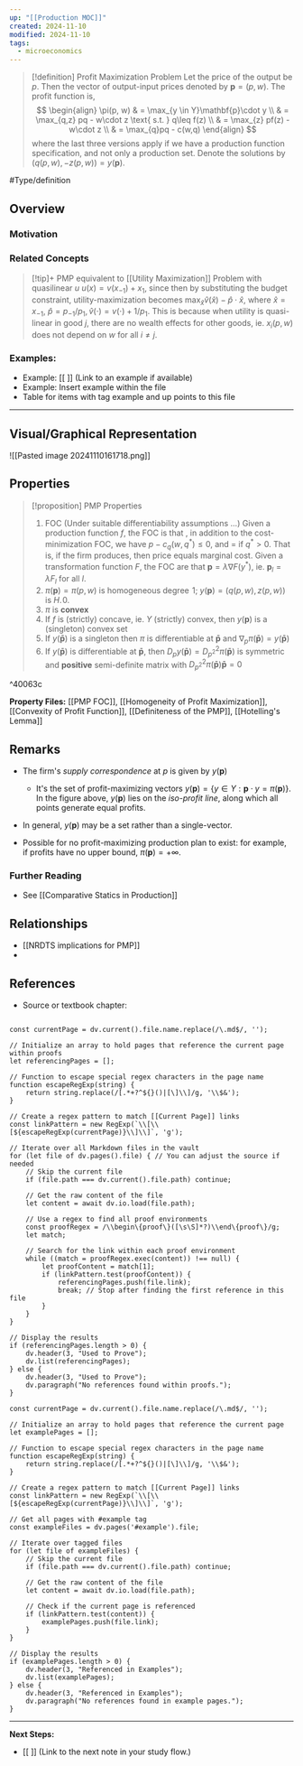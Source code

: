 ```yaml
---
up: "[[Production MOC]]"
created: 2024-11-10
modified: 2024-11-10
tags:
  - microeconomics
---
```



>[!definition] Profit Maximization Problem
>Let the price of the output be $p$. Then the vector of output-input prices denoted by $\mathbf{p} = (p,w)$. The profit function is, 
> $$
>\begin{align}
> \pi(p, w)  & = \max_{y \in  Y}\mathbf{p}\cdot y \\
>  & = \max_{q,z} pq - w\cdot z \text{ s.t. } q\leq f(z) \\ 
> & = \max_{z} pf(z) - w\cdot z \\
> & = \max_{q}pq - c(w,q)
\end{align}
>$$
>where the last three versions apply if we have a production function specification, and not only a production set. Denote the solutions by $(q(p, w), -z(p, w)) = y(\mathbf{p})$. 



#Type/definition
## Overview

### Motivation 

### Related Concepts

>[!tip]+ PMP equivalent to [[Utility Maximization]] Problem with quasilinear $u$ 
> $u(x) = v(x_{-1})+x_{1}$, since then by substituting the budget constraint, utility-maximization becomes $\max_{\hat{x}}\hat{v}(\hat{x}) - \hat{p}\cdot \hat{x}$, where $\hat{x} = x_{-1}$, $\hat{p}= p_{-1} / p_{1}, \hat{v}(\cdot) = v(\cdot) + 1 / p_{1}$. 
> This is because when utility is quasi-linear in good $j$, there are no wealth effects for other goods, ie. $x_{i}(p,w)$ does not depend on $w$ for all $i\neq j$. 


### Examples:
- Example: [[ ]] (Link to an example if available)
- Example: Insert example within the file 
- Table for items with tag example and up points to this file 



---

## Visual/Graphical Representation
![[Pasted image 20241110161718.png]]


## Properties 

> [!proposition] PMP Properties
> 1) FOC (Under suitable differentiability assumptions ...) Given a production function $f$, the FOC is that , in addition to the cost-minimization FOC, we have $p - c_{q}(w,q^{*})\leq 0$, and = if $q^{*}>0$. That is, if the firm produces, then price equals marginal cost. Given a transformation function $F$, the FOC are that $\mathbf{p} = \lambda \nabla F(y^{*})$, ie. $\mathbf{p}_{l}=\lambda F_{l}$ for all $l$. 
> 2) $\pi(\mathbf{p}) = \pi(p,w)$ is homogeneous degree $\hspace{0pt}1$; $y(\mathbf{p}) = (q(p,w), z(p,w))$ is $H$.$\hspace{0pt}0$. 
> 3) $\pi$ is **convex**
> 4) If $f$ is (strictly) concave, ie. $Y$ (strictly) convex, then $y(\mathbf{p})$ is a (singleton) convex set
> 5) If $y(\mathbf{\bar{p}})$ is a singleton then $\pi$ is differentiable at $\mathbf{\bar{p}}$ and $\nabla_{p}\pi(\mathbf{\bar{p}})=y(\mathbf{\bar{p}})$
> 6) If $y(\mathbf{\bar{p}})$ is differentiable at $\mathbf{\bar{p}}$, then $D_{p}y(\mathbf{\bar{p}})=D_{p^{2}}^{2}\pi(\mathbf{\bar{p}})$ is symmetric and **positive** semi-definite matrix with $D_{p^{2}}^{2}\pi(\mathbf{\bar{p}})\mathbf{\bar{p}} =0$

^40063c

**Property Files:** [[PMP FOC]], [[Homogeneity of Profit Maximization]], [[Convexity of Profit Function]], [[Definiteness of the PMP]], [[Hotelling's Lemma]] 
## Remarks
- The firm's _supply correspondence_ at $p$ is given by $y(\mathbf{p})$ 
	- It's the set of profit-maximizing vectors $y(\mathbf{p}) = \{ y \in Y: \mathbf{p}\cdot y = \pi(\mathbf{p}) \}$. In the figure above, $y(\mathbf{p})$ lies on the _iso-profit line_, along which all points generate equal profits. 

- In general, $y(\mathbf{p})$ may be a set rather than a single-vector. 
- Possible for no profit-maximizing production plan to exist: for example, if profits have no upper bound, $\pi(\mathbf{p})=+\infty$. 
  
### Further Reading
- See [[Comparative Statics in Production]] 


## Relationships 
- [[NRDTS implications for PMP]]
- 
## References
- Source or textbook chapter: 

```dataviewjs

const currentPage = dv.current().file.name.replace(/\.md$/, '');

// Initialize an array to hold pages that reference the current page within proofs
let referencingPages = [];

// Function to escape special regex characters in the page name
function escapeRegExp(string) {
    return string.replace(/[.*+?^${}()|[\]\\]/g, '\\$&');
}

// Create a regex pattern to match [[Current Page]] links
const linkPattern = new RegExp(`\\[\\[${escapeRegExp(currentPage)}\\]\\]`, 'g');

// Iterate over all Markdown files in the vault
for (let file of dv.pages().file) { // You can adjust the source if needed
    // Skip the current file
    if (file.path === dv.current().file.path) continue;

    // Get the raw content of the file
    let content = await dv.io.load(file.path);

    // Use a regex to find all proof environments
    const proofRegex = /\\begin\{proof\}([\s\S]*?)\\end\{proof\}/g;
    let match;

    // Search for the link within each proof environment
    while ((match = proofRegex.exec(content)) !== null) {
        let proofContent = match[1];
        if (linkPattern.test(proofContent)) {
            referencingPages.push(file.link);
            break; // Stop after finding the first reference in this file
        }
    }
}

// Display the results
if (referencingPages.length > 0) {
    dv.header(3, "Used to Prove");
    dv.list(referencingPages);
} else {
    dv.header(3, "Used to Prove");
    dv.paragraph("No references found within proofs.");
}
```

```dataviewjs
const currentPage = dv.current().file.name.replace(/\.md$/, '');

// Initialize an array to hold pages that reference the current page
let examplePages = [];

// Function to escape special regex characters in the page name
function escapeRegExp(string) {
    return string.replace(/[.*+?^${}()|[\]\\]/g, '\\$&');
}

// Create a regex pattern to match [[Current Page]] links
const linkPattern = new RegExp(`\\[\\[${escapeRegExp(currentPage)}\\]\\]`, 'g');

// Get all pages with #example tag
const exampleFiles = dv.pages('#example').file;

// Iterate over tagged files
for (let file of exampleFiles) {
    // Skip the current file
    if (file.path === dv.current().file.path) continue;

    // Get the raw content of the file
    let content = await dv.io.load(file.path);

    // Check if the current page is referenced
    if (linkPattern.test(content)) {
        examplePages.push(file.link);
    }
}

// Display the results
if (examplePages.length > 0) {
    dv.header(3, "Referenced in Examples");
    dv.list(examplePages);
} else {
    dv.header(3, "Referenced in Examples");
    dv.paragraph("No references found in example pages.");
}
```


---

**Next Steps:**
- [[ ]] (Link to the next note in your study flow.)

